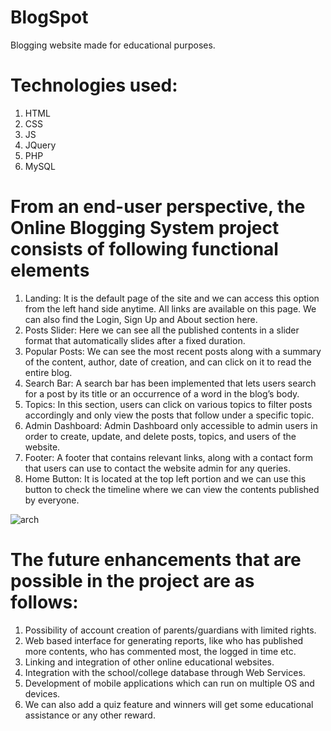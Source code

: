 # BlogSpot


Blogging website made for educational purposes.

# Technologies used:

1) HTML
2) CSS
3) JS
4) JQuery
5) PHP
6) MySQL

# From an end-user perspective, the Online Blogging System project consists of following functional elements

1)	Landing: It is the default page of the site and we can access this option from the left hand side anytime. All links are available on this page. We can also find the Login, Sign Up and About section here.
2)	Posts Slider: Here we can see all the published contents in a slider format that automatically slides after a fixed duration.
3)	 Popular Posts: We can see the most recent posts along with a summary of the content, author, date of creation, and can click on it to read the entire blog.
4)	Search Bar: A search bar has been implemented that lets users search for a post by its title or an occurrence of a word in the blog’s body.
5)	Topics: In this section, users can click on various topics to filter posts accordingly and only view the posts that follow under a specific topic.
6)	Admin Dashboard: Admin Dashboard only accessible to admin users in order to create, update, and delete posts, topics, and users of the website.
7)	Footer: A footer that contains relevant links, along with a contact form that users can use to contact the website admin for any queries.
8)	Home Button: It is located at the top left portion and we can use this button to check the timeline where we can view the contents published by everyone.



![arch](https://user-images.githubusercontent.com/66082800/153078361-92480dbc-b8a5-4e54-992c-5450ae397503.png)


# The future enhancements that are possible in the project are as follows:

1) Possibility of account creation of parents/guardians with limited rights.
2)  Web based interface for generating reports, like who has published more contents, who has commented most, the logged in time etc.
3)   Linking and integration of other online educational websites.
4) Integration with the school/college database through Web Services.
5)  Development of mobile applications which can run on multiple OS and devices.
6)   We can also add a quiz feature and winners will get some educational assistance or any other reward.
